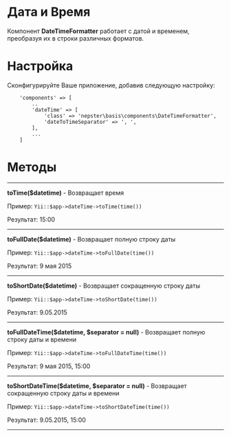 # Дата и Время

Компонент **DateTimeFormatter** работает с датой и временем, преобразуя их в строки различных форматов.


# Настройка 

Сконфигурируйте Ваше приложение, добавив следующую настройку:

```
    'components' => [
        ..
        'dateTime' => [
            'class' => 'nepster\basis\components\DateTimeFormatter',
            'dateToTimeSeparator' => ', ',
        ],
        ...
    ]
```



# Методы
--------

**toTime($datetime)** - Возвращает время

Пример:
```Yii::$app->dateTime->toTime(time())```
        
Результат:
15:00

----------------------------

**toFullDate($datetime)** - Возвращает полную строку даты

Пример:
```Yii::$app->dateTime->toFullDate(time())```
        
Результат:
9 мая 2015

----------------------------

**toShortDate($datetime)** - Возвращает сокращенную строку даты

Пример:
```Yii::$app->dateTime->toShortDate(time())```
        
Результат:
9.05.2015

----------------------------

**toFullDateTime($datetime, $separator = null)** - Возвращает полную строку даты и времени

Пример:
```Yii::$app->dateTime->toFullDateTime(time())```
        
Результат:
9 мая 2015, 15:00

----------------------------

**toShortDateTime($datetime, $separator = null)** - Возвращает сокращенную строку даты и времени

Пример:
```Yii::$app->dateTime->toShortDateTime(time())```
        
Результат:
9.05.2015, 15:00

----------------------------